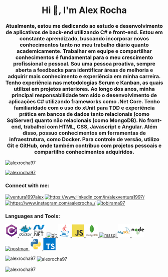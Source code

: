 <h1 align="center">Hi 👋, I'm Alex Rocha</h1>
<h3 align="center">Atualmente, estou me dedicando ao estudo e desenvolvimento de aplicativos de back-end utilizando C# e front-end. Estou em constante aprendizado, buscando incorporar novos conhecimentos tanto no meu trabalho diário quanto academicamente. Trabalhar em equipe e compartilhar conhecimentos é fundamental para o meu crescimento profissional e pessoal. Sou uma pessoa proativa, sempre aberta a feedbacks para identificar áreas de melhoria e adquirir mais conhecimento e experiência em minha carreira. Tenho experiência nas metodologias Scrum e Kanban, as quais utilizei em projetos anteriores. Ao longo dos anos, minha principal responsabilidade tem sido o desenvolvimento de aplicações C# utilizando frameworks como .Net Core. Tenho familiaridade com o uso do xUnit para TDD e experiência prática em bancos de dados tanto relacionais (como SqlServer) quanto não relacionais (como MongoDB). No front-end, trabalhei com HTML, CSS, Javascript e Angular. Além disso, possuo conhecimentos em ferramentas de infraestrutura, como Docker. Para controle de versão, utilizo Git e GitHub, onde também contribuo com projetos pessoais e compartilho conhecimentos adquiridos.</h3>

<p align="left"> <img src="https://komarev.com/ghpvc/?username=alexrocha97&label=Profile%20views&color=0e75b6&style=flat" alt="alexrocha97" /> </p>

<p align="left"> <a href="https://github.com/ryo-ma/github-profile-trophy"><img src="https://github-profile-trophy.vercel.app/?username=alexrocha97" alt="alexrocha97" /></a> </p>

<h3 align="left">Connect with me:</h3>
<p align="left">
<a href="https://twitter.com/ventura1997alex" target="blank"><img align="center" src="https://raw.githubusercontent.com/rahuldkjain/github-profile-readme-generator/master/src/images/icons/Social/twitter.svg" alt="ventura1997alex" height="30" width="40" /></a>
<a href="https://linkedin.com/in/https://www.linkedin.com/in/alexventura1997/" target="blank"><img align="center" src="https://raw.githubusercontent.com/rahuldkjain/github-profile-readme-generator/master/src/images/icons/Social/linked-in-alt.svg" alt="https://www.linkedin.com/in/alexventura1997/" height="30" width="40" /></a>
<a href="https://instagram.com/https://www.instagram.com/aalexrocha_/" target="blank"><img align="center" src="https://raw.githubusercontent.com/rahuldkjain/github-profile-readme-generator/master/src/images/icons/Social/instagram.svg" alt="https://www.instagram.com/aalexrocha_/" height="30" width="40" /></a>
<a href="https://discord.gg/tobirama97" target="blank"><img align="center" src="https://raw.githubusercontent.com/rahuldkjain/github-profile-readme-generator/master/src/images/icons/Social/discord.svg" alt="tobirama97" height="30" width="40" /></a>
</p>

<h3 align="left">Languages and Tools:</h3>
<p align="left"> <a href="https://www.w3schools.com/cs/" target="_blank" rel="noreferrer"> <img src="https://raw.githubusercontent.com/devicons/devicon/master/icons/csharp/csharp-original.svg" alt="csharp" width="40" height="40"/> </a> <a href="https://www.docker.com/" target="_blank" rel="noreferrer"> <img src="https://raw.githubusercontent.com/devicons/devicon/master/icons/docker/docker-original-wordmark.svg" alt="docker" width="40" height="40"/> </a> <a href="https://dotnet.microsoft.com/" target="_blank" rel="noreferrer"> <img src="https://raw.githubusercontent.com/devicons/devicon/master/icons/dot-net/dot-net-original-wordmark.svg" alt="dotnet" width="40" height="40"/> </a> <a href="https://git-scm.com/" target="_blank" rel="noreferrer"> <img src="https://www.vectorlogo.zone/logos/git-scm/git-scm-icon.svg" alt="git" width="40" height="40"/> </a> <a href="https://www.java.com" target="_blank" rel="noreferrer"> <img src="https://raw.githubusercontent.com/devicons/devicon/master/icons/java/java-original.svg" alt="java" width="40" height="40"/> </a> <a href="https://developer.mozilla.org/en-US/docs/Web/JavaScript" target="_blank" rel="noreferrer"> <img src="https://raw.githubusercontent.com/devicons/devicon/master/icons/javascript/javascript-original.svg" alt="javascript" width="40" height="40"/> </a> <a href="https://www.mongodb.com/" target="_blank" rel="noreferrer"> <img src="https://raw.githubusercontent.com/devicons/devicon/master/icons/mongodb/mongodb-original-wordmark.svg" alt="mongodb" width="40" height="40"/> </a> <a href="https://www.microsoft.com/en-us/sql-server" target="_blank" rel="noreferrer"> <img src="https://www.svgrepo.com/show/303229/microsoft-sql-server-logo.svg" alt="mssql" width="40" height="40"/> </a> <a href="https://www.mysql.com/" target="_blank" rel="noreferrer"> <img src="https://raw.githubusercontent.com/devicons/devicon/master/icons/mysql/mysql-original-wordmark.svg" alt="mysql" width="40" height="40"/> </a> <a href="https://nodejs.org" target="_blank" rel="noreferrer"> <img src="https://raw.githubusercontent.com/devicons/devicon/master/icons/nodejs/nodejs-original-wordmark.svg" alt="nodejs" width="40" height="40"/> </a> <a href="https://postman.com" target="_blank" rel="noreferrer"> <img src="https://www.vectorlogo.zone/logos/getpostman/getpostman-icon.svg" alt="postman" width="40" height="40"/> </a> <a href="https://www.python.org" target="_blank" rel="noreferrer"> <img src="https://raw.githubusercontent.com/devicons/devicon/master/icons/python/python-original.svg" alt="python" width="40" height="40"/> </a> <a href="https://www.typescriptlang.org/" target="_blank" rel="noreferrer"> <img src="https://raw.githubusercontent.com/devicons/devicon/master/icons/typescript/typescript-original.svg" alt="typescript" width="40" height="40"/> </a> </p>

<p><img align="left" src="https://github-readme-stats.vercel.app/api/top-langs?username=alexrocha97&show_icons=true&locale=en&layout=compact" alt="alexrocha97" /></p>

<p>&nbsp;<img align="center" src="https://github-readme-stats.vercel.app/api?username=alexrocha97&show_icons=true&locale=en" alt="alexrocha97" /></p>

<p><img align="center" src="https://github-readme-streak-stats.herokuapp.com/?user=alexrocha97&" alt="alexrocha97" /></p>
